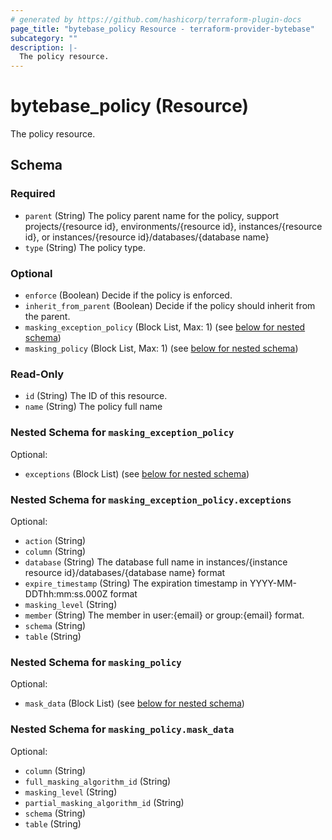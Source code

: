 ```yaml
---
# generated by https://github.com/hashicorp/terraform-plugin-docs
page_title: "bytebase_policy Resource - terraform-provider-bytebase"
subcategory: ""
description: |-
  The policy resource.
---
```


# bytebase_policy (Resource)

The policy resource.



<!-- schema generated by tfplugindocs -->
## Schema

### Required

- `parent` (String) The policy parent name for the policy, support projects/{resource id}, environments/{resource id}, instances/{resource id}, or instances/{resource id}/databases/{database name}
- `type` (String) The policy type.

### Optional

- `enforce` (Boolean) Decide if the policy is enforced.
- `inherit_from_parent` (Boolean) Decide if the policy should inherit from the parent.
- `masking_exception_policy` (Block List, Max: 1) (see [below for nested schema](#nestedblock--masking_exception_policy))
- `masking_policy` (Block List, Max: 1) (see [below for nested schema](#nestedblock--masking_policy))

### Read-Only

- `id` (String) The ID of this resource.
- `name` (String) The policy full name

<a id="nestedblock--masking_exception_policy"></a>
### Nested Schema for `masking_exception_policy`

Optional:

- `exceptions` (Block List) (see [below for nested schema](#nestedblock--masking_exception_policy--exceptions))

<a id="nestedblock--masking_exception_policy--exceptions"></a>
### Nested Schema for `masking_exception_policy.exceptions`

Optional:

- `action` (String)
- `column` (String)
- `database` (String) The database full name in instances/{instance resource id}/databases/{database name} format
- `expire_timestamp` (String) The expiration timestamp in YYYY-MM-DDThh:mm:ss.000Z format
- `masking_level` (String)
- `member` (String) The member in user:{email} or group:{email} format.
- `schema` (String)
- `table` (String)



<a id="nestedblock--masking_policy"></a>
### Nested Schema for `masking_policy`

Optional:

- `mask_data` (Block List) (see [below for nested schema](#nestedblock--masking_policy--mask_data))

<a id="nestedblock--masking_policy--mask_data"></a>
### Nested Schema for `masking_policy.mask_data`

Optional:

- `column` (String)
- `full_masking_algorithm_id` (String)
- `masking_level` (String)
- `partial_masking_algorithm_id` (String)
- `schema` (String)
- `table` (String)


